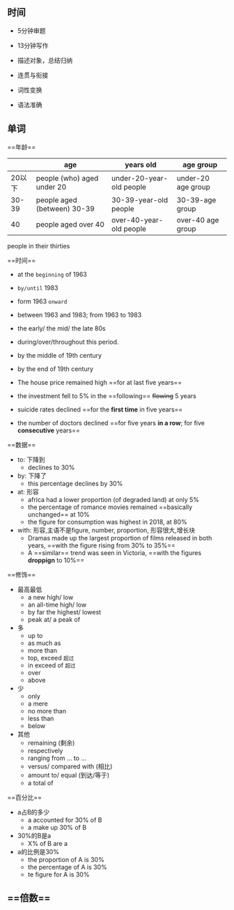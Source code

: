 ## 时间
- 5分钟审题
- 13分钟写作

- 描述对象，总结归纳
- 连贯与衔接
- 词性变换
- 语法准确

## 单词
==年龄==

|        | age                         | years old                | age group          |
| ------ | --------------------------- | ------------------------ | ------------------ |
| 20以下 | people (who) aged under 20  | under-20-year-old people | under-20 age group |
| 30-39  | people aged (between) 30-39 | 30-39-year-old people    | 30-39-age group    |
| 40     | people aged over 40         | over-40-year-old people  | over-40 age group  |

people in their thirties 

==时间==
- at the `beginning` of  1963
- `by/until` 1983
- form 1963 `onward`
- between 1963 and 1983; from 1963 to 1983
- the early/ the mid/ the late 80s
- during/over/throughout this period.
- by the middle of 19th century
- by the end of 19th century

- The house price remained high ==for at last  five years==
- the investment fell to 5% in the ==following== ~~flowing~~ 5 years
- suicide rates declined ==for the **first time** in five years==
- the number of doctors declined ==for five years **in a row**; for five **consecutive** years==

==数据==

- to: 下降到
	- declines to 30%
- by: 下降了
	- this percentage declines by 30%
- at: 形容
	- africa had a lower proportion (of degraded land) at only 5%
	- the percentage of romance movies remained ==basically unchanged== at 10%
	- the figure for consumption was highest in 2018, at 80%
- with: 形容,主语不是figure, number, proportion, 形容很大,增长块
	- Dramas made up the largest proportion of films released in both years, ==with the figure rising from 30% to 35%==
	- A ==similar== trend was seen in Victoria, ==with the figures **droppign** to 10%==

==修饰==
- 最高最低
	- a new high/ low
	- an all-time high/ low
	- by far the highest/ lowest
	- peak at/ a peak of
- 多
	- up to
	- as much as
	- more than
	- top, exceed `超过`
	- in exceed of `超过`
	- over
	- above
- 少
	- only
	- a mere
	- no more than 
	- less than
	- below
- 其他
	- remaining (剩余)
	- respectively
	- ranging from ... to ...
	- versus/ compared with (相比)
	- amount to/ equal (到达/等于)
	- a total of

==百分比==
- a占B的多少
	- a accounted for 30% of B
	- a make up 30% of B
- 30%的B是a
	- X% of B are a
- a的比例是30%
	- the proportion of A is 30%
	- the percentage of A is 30%
	- te figure for A is 30%

==倍数==
- 